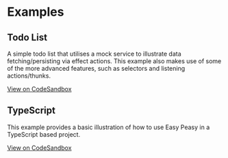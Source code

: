 # Examples

## Todo List

A simple todo list that utilises a mock service to illustrate data fetching/persisting via effect actions. This example also makes use of some of the more advanced features, such as selectors and listening actions/thunks.

[View on CodeSandbox](https://codesandbox.io/s/easy-peasy-30-example-m5c4o)

## TypeScript

This example provides a basic illustration of how to use Easy Peasy in a TypeScript based project.

[View on CodeSandbox](https://codesandbox.io/s/easy-peasy-typescript-ycur0)

